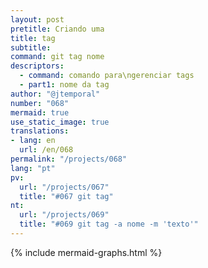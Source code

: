```yaml
---
layout: post
pretitle: Criando uma
title: tag
subtitle:
command: git tag nome
descriptors:
  - command: comando para\ngerenciar tags
  - part1: nome da tag
author: "@jtemporal"
number: "068"
mermaid: true
use_static_image: true
translations:
- lang: en
  url: /en/068
permalink: "/projects/068"
lang: "pt"
pv:
  url: "/projects/067"
  title: "#067 git tag"
nt:
  url: "/projects/069"
  title: "#069 git tag -a nome -m 'texto'"
---
```


{% include mermaid-graphs.html %}